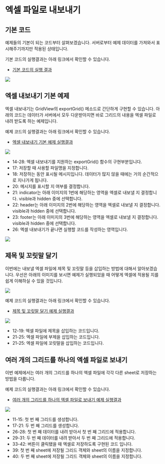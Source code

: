 # 엑셀 파일로 내보내기


## 기본 코드

예제들의 기본이 되는 코드부터 살펴보겠습니다.
서버로부터 예제 데이터를 가져와서 표시해주기까지만 적용된 상태입니다.

기본 코드의 실행결과는 아래 링크에서 확인할 수 있습니다.
* [기본 코드의 실행 결과](http://10bun.tv/samples/realgrid2/part-1/12/step-00.html)

![](./code-001.png)


## 엑셀 내보내기 기본 예제

엑셀 내보내기는 GridView의 exportGrid() 메소드로 간단하게 구현할 수 있습니다.
아래의 코드는 데이터가 서버에서 모두 다운받아지면
바로 그리드의 내용을 엑셀 파일로 내려 받도록 하는 예제입니다.

예제 코드의 실행결과는 아래 링크에서 확인할 수 있습니다.
* [엑셀 내보내기 기본 예제 실행결과](http://10bun.tv/samples/realgrid2/part-1/12/step-01.html)

![](./code-002.png)

* 14-28: 엑셀 내보내기를 지원하는 exportGrid() 함수의 구현부분입니다.
* 17: 저장할 때 사용할 파일명을 지정합니다.
* 18: 저장하는 동안 표시될 메시지입니다. 데이터가 많지 않을 때에는 거의 순간적으로 지나가게 됩니다.
* 20: 메시지를 표시할 지 여부를 결정합니다.
* 21: indicator는 아래 이미지의 1번에 해당하는 영역을 엑셀로 내보낼 지 결정합니다. visible과 hidden 중에 선택합니다.
* 22: header는 아래 이미지의 2번에 해당하는 영역을 엑셀로 내보낼 지 결정합니다. visible과 hidden 중에 선택합니다.
* 23: footer는 아래 이미지의 3번에 해당하는 영역을 엑셀로 내보낼 지 결정합니다. visible과 hidden 중에 선택합니다.
* 26: 엑셀 내보내기가 끝나면 실행할 코드를 작성하는 영역입니다.

![](./pic-1.png)


## 제목 및 꼬릿말 달기

이번에는 내보낼 엑셀 파일에 제목 및 꼬릿말 등을 삽입하는 방법에 대해서 알아보겠습니다.
우선은 아래의 이미지를 보시면 예제가 실행되었을 때 어떻게 엑셀에 적용될 지를 쉽게 이해하실 수 있을 것입니다.

![](./pic-2.png)

예제 코드의 실행결과는 아래 링크에서 확인할 수 있습니다.
* [제목 및 꼬릿말 달기 예제 실행결과](http://10bun.tv/samples/realgrid2/part-1/12/step-02.html)

![](./code-003.png)

* 12-19: 엑셀 파일에 제목을 삽입하는 코드입니다.
* 21-25: 엑셀 파일에 부제을 삽입하는 코드입니다.
* 21-25: 엑셀 파일에 꼬릿말을 삽입하는 코드입니다.


## 여러 개의 그리드를 하나의 엑셀 파일로 보내기

이번 예제에서는 여러 개의 그리드를 하나의 엑셀 파일에 각각 다른 sheet로 저장하는 방법을 다룹니다.

예제 코드의 실행결과는 아래 링크에서 확인할 수 있습니다.
* [여러 개의 그리드를 하나의 엑셀 파일로 보내기 예제 실행결과](http://10bun.tv/samples/realgrid2/part-1/12/step-03.html)

![](./code-004.png)

* 11-15: 첫 번 째 그리드를 생성합니다.
* 17-21: 두 번 째 그리드를 생성합니다.
* 26-28: 첫 번 째 데이터를 내려 받아서 첫 번 째 그리드에 적용합니다.
* 29-31: 두 번 째 데이터를 내려 받아서 두 번 째 그리드에 적용합니다.
* 33-42: 버튼이 클릭됐을 때 엑셀로 저장하도록 구현된 코드 입니다.
* 39: 첫 번 째 sheet에 저장될 그리드 객체와 sheet의 이름을 지정합니다.
* 40: 두 번 째 sheet에 저장될 그리드 객체와 sheet의 이름을 지정합니다.